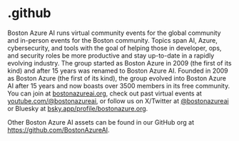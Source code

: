 # .github

Boston Azure AI runs virtual community events for the global community and in-person events for the Boston community. Topics span AI, Azure, cybersecurity, and tools with the goal of helping those in developer, ops, and security roles be more productive and stay up-to-date in a rapidly evolving industry. The group started as Boston Azure in 2009 (the first of its kind) and after 15 years was renamed to Boston Azure AI. Founded in 2009 as Boston Azure (the first of its kind), the group evolved into Boston Azure AI after 15 years and now boasts over 3500 members in its free community. You can join at [bostonazureai.org](https://bostonazureai.org), check out past virtual events at [youtube.com/@bostonazureai](https://www.youtube.com/@bostonazureai), or follow us on X/Twitter at [@bostonazureai](https://x.com/bostonazureai) or Bluesky at [bsky.app/profile/bostonazure.org](https://bsky.app/profile/bostonazureai.org).

Other Boston Azure AI assets can be found in our GitHub org at <https://github.com/BostonAzureAI>.
